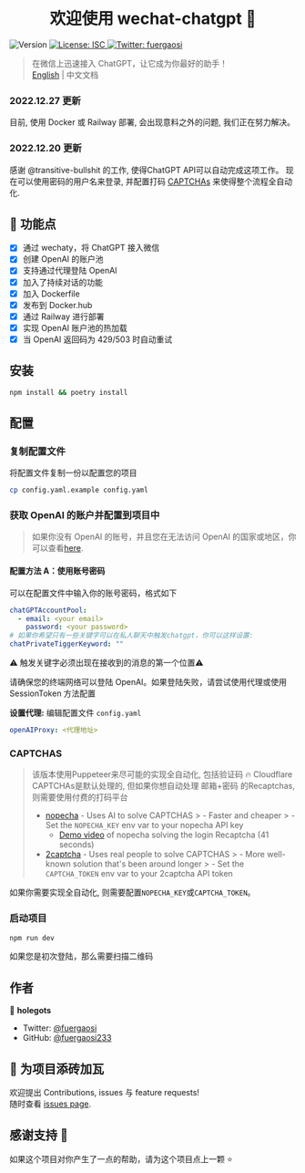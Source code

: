 <h1 align="center">欢迎使用 wechat-chatgpt 👋</h1>
<p>
  <img alt="Version" src="https://img.shields.io/badge/version-1.0.0-blue.svg?cacheSeconds=2592000" />
  <a href="#" target="_blank">
    <img alt="License: ISC" src="https://img.shields.io/badge/License-ISC-yellow.svg" />
  </a>
  <a href="https://twitter.com/fuergaosi" target="_blank">
    <img alt="Twitter: fuergaosi" src="https://img.shields.io/twitter/follow/fuergaosi.svg?style=social" />
  </a>
</p>

> 在微信上迅速接入 ChatGPT，让它成为你最好的助手！  
> [English](README.md) | 中文文档

### 2022.12.27 更新
目前, 使用 Docker 或 Railway 部署, 会出现意料之外的问题, 我们正在努力解决。

### 2022.12.20 更新

感谢 @transitive-bullshit 的工作, 使得ChatGPT API可以自动完成这项工作。
现在可以使用密码的用户名来登录, 并配置打码 [CAPTCHAs](#CAPTCHAS) 来使得整个流程全自动化.


## 🌟 功能点

- [x] 通过 wechaty，将 ChatGPT 接入微信
- [x] 创建 OpenAI 的账户池
- [x] 支持通过代理登陆 OpenAI
- [x] 加入了持续对话的功能
- [x] 加入 Dockerfile
- [x] 发布到 Docker.hub
- [x] 通过 Railway 进行部署
- [x] 实现 OpenAI 账户池的热加载
- [X] 当 OpenAI 返回码为 429/503 时自动重试

## 安装

```sh
npm install && poetry install
```

## 配置

### 复制配置文件

将配置文件复制一份以配置您的项目

```sh
cp config.yaml.example config.yaml
```

### 获取 OpenAI 的账户并配置到项目中

> 如果你没有 OpenAI 的账号，并且您在无法访问 OpenAI 的国家或地区，你可以查看[here](https://mirror.xyz/boxchen.eth/9O9CSqyKDj4BKUIil7NC1Sa1LJM-3hsPqaeW_QjfFBc).

#### 配置方法 A：使用账号密码

可以在配置文件中输入你的账号密码，格式如下

```yaml
chatGPTAccountPool:
  - email: <your email>
    password: <your password>
# 如果你希望只有一些关键字可以在私人聊天中触发chatgpt，你可以这样设置:
chatPrivateTiggerKeyword: ""
```

⚠️ 触发关键字必须出现在接收到的消息的第一个位置⚠️

请确保您的终端网络可以登陆 OpenAI。如果登陆失败，请尝试使用代理或使用 SessionToken 方法配置

**设置代理:**
编辑配置文件 `config.yaml`
```yaml
openAIProxy: <代理地址>
```

### CAPTCHAS
> 该版本使用Puppeteer来尽可能的实现全自动化, 包括验证码 🔥
> Cloudflare CAPTCHAs是默认处理的, 但如果你想自动处理 邮箱+密码 的Recaptchas, 则需要使用付费的打码平台
> - [nopecha](https://nopecha.com/) - Uses AI to solve CAPTCHAS
    >   - Faster and cheaper
    >   - Set the `NOPECHA_KEY` env var to your nopecha API key
>   - [Demo video](https://user-images.githubusercontent.com/552829/208235991-de4890f2-e7ba-4b42-bf55-4fcd792d4b19.mp4) of nopecha solving the login Recaptcha (41 seconds)
> - [2captcha](https://2captcha.com) - Uses real people to solve CAPTCHAS
    >   - More well-known solution that's been around longer
    >   - Set the `CAPTCHA_TOKEN` env var to your 2captcha API token

如果你需要实现全自动化, 则需要配置`NOPECHA_KEY`或`CAPTCHA_TOKEN`。

### 启动项目

```sh
npm run dev
```

如果您是初次登陆，那么需要扫描二维码
## 作者

👤 **holegots**

- Twitter: [@fuergaosi](https://twitter.com/fuergaosi)
- GitHub: [@fuergaosi233](https://github.com/fuergaosi233)

## 🤝 为项目添砖加瓦

欢迎提出 Contributions, issues 与 feature requests!<br />随时查看 [issues page](https://github.com/fuergaosi233/wechat-chatgpt/issues).

## 感谢支持 🙏

如果这个项目对你产生了一点的帮助，请为这个项目点上一颗 ⭐️
